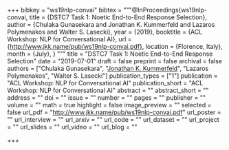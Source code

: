 +++
bibkey = "ws19nlp-convai"
bibtex = """@InProceedings{ws19nlp-convai,
  title     = {DSTC7 Task 1: Noetic End-to-End Response Selection},
  author    = {Chulaka Gunasekara and Jonathan K. Kummerfeld and Lazaros Polymenakos and Walter S. Lasecki},
  year      = {2019},
  booktitle = {ACL Workshop: NLP for Conversational AI},
  url       = {http://www.jkk.name/pub/ws19nlp-convai.pdf},
  location  = {Florence, Italy},
  month     = {July},
}
"""
title = "DSTC7 Task 1: Noetic End-to-End Response Selection"
date = "2019-07-01"
draft = false
preprint = false
archival = false
authors = ["Chulaka Gunasekara", "<span style='text-decoration:underline;'>Jonathan K. Kummerfeld</span>", "Lazaros Polymenakos", "Walter S. Lasecki"]
publication_types = ["1"]
publication = "ACL Workshop: NLP for Conversational AI"
publication_short = "ACL Workshop: NLP for Conversational AI"
abstract = ""
abstract_short = ""
address = ""
doi = ""
issue = ""
number = ""
pages = ""
publisher = ""
volume = ""
math = true
highlight = false
image_preview = ""
selected = false
url_pdf = "http://www.jkk.name/pub/ws19nlp-convai.pdf"
url_poster = ""
url_interview = ""
url_arxiv = ""
url_code = ""
url_dataset = ""
url_project = ""
url_slides = ""
url_video = ""
url_blog = ""



+++